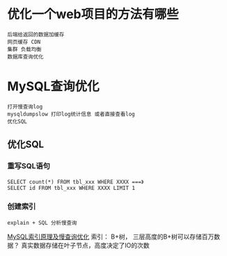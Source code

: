 # 优化一个web项目的方法有哪些
    后端给返回的数据加缓存
    网页缓存 CDN
    集群 负载均衡
    数据库查询优化


# MySQL查询优化
    打开慢查询log
    mysqldumpslow 打印log统计信息 或者直接查看log
    优化SQL
    
## 优化SQL
### 重写SQL语句
    SELECT count(*) FROM tbl_xxx WHERE XXXX ===》
    SELECT id FROM tbl_xxx WHERE XXXX LIMIT 1
    
    
### 创建索引
    explain + SQL 分析慢查询
   [MySQL索引原理及慢查询优化](https://tech.meituan.com/2014/06/30/mysql-index.html)
    索引：
    B+树， 三层高度的B+树可以存储百万数据？ 真实数据存储在叶子节点，高度决定了IO的次数

